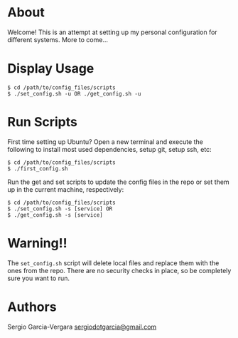 # About

Welcome! This is an attempt at setting up my personal configuration for different
systems. More to come...

# Display Usage

	$ cd /path/to/config_files/scripts
	$ ./set_config.sh -u OR ./get_config.sh -u

# Run Scripts

First time setting up Ubuntu? Open a new terminal and execute the following to
install most used dependencies, setup git, setup ssh, etc:

	$ cd /path/to/config_files/scripts
	$ ./first_config.sh

Run the get and set scripts to update the config files in the repo or set them
up in the current machine, respectively:

	$ cd /path/to/config_files/scripts
	$ ./set_config.sh -s [service] OR
	$ ./get_config.sh -s [service]

# Warning!!

The `set_config.sh` script will delete local files and replace them with the
ones from the repo. There are no security checks in place, so be completely sure
you want to run.

# Authors

Sergio Garcia-Vergara <sergiodotgarcia@gmail.com>
